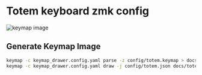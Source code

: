 # Totem keyboard zmk config

![keymap image](/docs/totem.svg)

## Generate Keymap Image

```sh
keymap -c keymap_drawer.config.yaml parse -z config/totem.keymap > docs/totem.yaml
keymap -c keymap_drawer.config.yaml draw -j config/totem.json docs/totem.yaml > docs/totem.svg
```
